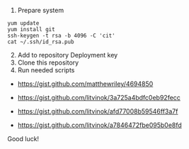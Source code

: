 1. Prepare system
```
yum update
yum install git
ssh-keygen -t rsa -b 4096 -C 'cit'
cat ~/.ssh/id_rsa.pub
```

2. Add to repository Deployment key
3. Clone this repository
4. Run needed scripts


* https://gist.github.com/matthewriley/4694850
* https://gist.github.com/litvinok/3a725a4bdfc0eb92fecc

* https://gist.github.com/litvinok/afd77008b59546ff3a7f
* https://gist.github.com/litvinok/a7846472fbe095b0e8fd

Good luck!
